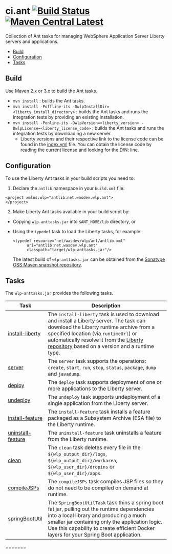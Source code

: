# ci.ant [![Build Status](https://travis-ci.org/WASdev/ci.ant.svg?branch=master)](https://travis-ci.org/WASdev/ci.ant) [![Maven Central Latest](https://maven-badges.herokuapp.com/maven-central/net.wasdev.wlp.ant/wlp-anttasks/badge.svg)](http://search.maven.org/#search%7Cgav%7C1%7Cg%3A%22net.wasdev.wlp.ant%22%20AND%20a%3A%22wlp-anttasks%22)

Collection of Ant tasks for managing WebSphere Application Server Liberty servers and applications.

* [Build](#build)
* [Configuration](#configuration)
* [Tasks](#tasks)

## Build

Use Maven 2.x or 3.x to build the Ant tasks.

* `mvn install` : builds the Ant tasks.
* `mvn install -Poffline-its -DwlpInstallDir=<liberty_install_directory>` : builds the Ant tasks and runs the integration tests by providing an existing installation.
* `mvn install -Ponline-its -DwlpVersion=<liberty_version> -DwlpLicense=<liberty_license_code>` : builds the Ant tasks and runs the integration tests by downloading a new server.
  * Liberty versions and their respective link to the license code can be found in the [index.yml](http://public.dhe.ibm.com/ibmdl/export/pub/software/websphere/wasdev/downloads/wlp/index.yml) file. You can obtain the license code by reading the current license and looking for the D/N: <license code> line.

## Configuration

To use the Liberty Ant tasks in your build scripts you need to:

1. Declare the `antlib` namespace in your `build.xml` file:

 ```ant
<project xmlns:wlp="antlib:net.wasdev.wlp.ant">
</project>
 ```

2. Make Liberty Ant tasks available in your build script by:
 * Copying `wlp-anttasks.jar` into `$ANT_HOME/lib` directory, or
 * Using the `typedef` task to load the Liberty tasks, for example:

   ```ant
   <typedef resource="net/wasdev/wlp/ant/antlib.xml"
         uri="antlib:net.wasdev.wlp.ant"
         classpath="target/wlp-anttasks.jar"/>
   ```

   The latest build of `wlp-anttasks.jar` can be obtained from the [Sonatype OSS Maven snapshot repository](https://oss.sonatype.org/content/repositories/snapshots/net/wasdev/wlp/ant/wlp-anttasks/).

## Tasks

The `wlp-anttasks.jar` provides the following tasks.

| Task | Description |
| --------- | ------------ |
| [install-liberty](/docs/install-liberty.md#install-liberty-task) | The `install-liberty` task is used to download and install a Liberty server. The task can download the Liberty runtime archive from a specified location (via `runtimeUrl`) or automatically resolve it from the [Liberty repository](https://developer.ibm.com/wasdev/downloads/) based on a version and a runtime type. |
| [server](docs/server.md#server-task) | The `server` task supports the operations: `create`, `start`, `run`, `stop`, `status`, `package`, `dump` and `javadump`. |
| [deploy](docs/deploy.md#deploy-task) | The `deploy` task supports deployment of one or more applications to the Liberty server. |
| [undeploy](docs/undeploy.md#undeploy-task) | The `undeploy` task supports undeployment of a single application from the Liberty server. |
| [install-feature](docs/install-feature.md#install-feature-task) | The `install-feature` task installs a feature packaged as a Subsystem Archive (ESA file) to the Liberty runtime. |
| [uninstall-feature](docs/uninstall-feature.md#uninstall-feature-task) | The `uninstall-feature` task uninstalls a feature from the Liberty runtime. |
| [clean](docs/clean.md#clean-task) | The `clean` task deletes every file in the `${wlp_output_dir}/logs`, `${wlp_output_dir}/workarea`, `${wlp_user_dir}/dropins` or `${wlp_user_dir}/apps`. |
| [compileJSPs](docs/compileJSPs.md#compileJSPs-task) | The `compileJSPs` task compiles JSP files so they do not need to be compiled on demand at runtime.
| [springBootUtil](docs/springBootUtil.md#SpringBootUtilTask) | The `SpringBootUtilTask` task thins a spring boot fat jar, pulling out the runtime dependencies into a local library and producing a much smaller jar containing only the application logic. Use this capability to create efficient Docker layers for your Spring Boot application.

=======
